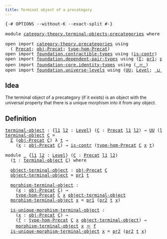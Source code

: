 ```yaml
---
title: Terminal object of a precategory
---
```


<pre class="Agda"><a id="58" class="Symbol">{-#</a> <a id="62" class="Keyword">OPTIONS</a> <a id="70" class="Pragma">--without-K</a> <a id="82" class="Pragma">--exact-split</a> <a id="96" class="Symbol">#-}</a>

<a id="101" class="Keyword">module</a> <a id="108" href="category-theory.terminal-objects-precategories.html" class="Module">category-theory.terminal-objects-precategories</a> <a id="155" class="Keyword">where</a>

<a id="162" class="Keyword">open</a> <a id="167" class="Keyword">import</a> <a id="174" href="category-theory.precategories.html" class="Module">category-theory.precategories</a> <a id="204" class="Keyword">using</a>
  <a id="212" class="Symbol">(</a> <a id="214" href="category-theory.precategories.html#2242" class="Function">Precat</a><a id="220" class="Symbol">;</a> <a id="222" href="category-theory.precategories.html#2555" class="Function">obj-Precat</a><a id="232" class="Symbol">;</a> <a id="234" href="category-theory.precategories.html#2674" class="Function">type-hom-Precat</a><a id="249" class="Symbol">)</a>
<a id="251" class="Keyword">open</a> <a id="256" class="Keyword">import</a> <a id="263" href="foundation.contractible-types.html" class="Module">foundation.contractible-types</a> <a id="293" class="Keyword">using</a> <a id="299" class="Symbol">(</a><a id="300" href="foundation-core.contractible-types.html#1006" class="Function">is-contr</a><a id="308" class="Symbol">)</a>
<a id="310" class="Keyword">open</a> <a id="315" class="Keyword">import</a> <a id="322" href="foundation.dependent-pair-types.html" class="Module">foundation.dependent-pair-types</a> <a id="354" class="Keyword">using</a> <a id="360" class="Symbol">(</a><a id="361" href="foundation-core.dependent-pair-types.html#515" class="Record">Σ</a><a id="362" class="Symbol">;</a> <a id="364" href="foundation-core.dependent-pair-types.html#605" class="Field">pr1</a><a id="367" class="Symbol">;</a> <a id="369" href="foundation-core.dependent-pair-types.html#617" class="Field">pr2</a><a id="372" class="Symbol">)</a>
<a id="374" class="Keyword">open</a> <a id="379" class="Keyword">import</a> <a id="386" href="foundation-core.identity-types.html" class="Module">foundation-core.identity-types</a> <a id="417" class="Keyword">using</a> <a id="423" class="Symbol">(</a><a id="424" href="foundation-core.identity-types.html#1865" class="Function Operator">_＝_</a><a id="427" class="Symbol">)</a>
<a id="429" class="Keyword">open</a> <a id="434" class="Keyword">import</a> <a id="441" href="foundation.universe-levels.html" class="Module">foundation.universe-levels</a> <a id="468" class="Keyword">using</a> <a id="474" class="Symbol">(</a><a id="475" href="foundation-core.universe-levels.html#235" class="Primitive">UU</a><a id="477" class="Symbol">;</a> <a id="479" href="Agda.Primitive.html#597" class="Postulate">Level</a><a id="484" class="Symbol">;</a> <a id="486" href="Agda.Primitive.html#810" class="Primitive Operator">_⊔_</a><a id="489" class="Symbol">)</a>
</pre>
## Idea

The terminal object of a precategory (if it exists) is an object with the universal property that there is a unique morphism into it from any object.

## Definition

<pre class="Agda"><a id="terminal-object"></a><a id="679" href="category-theory.terminal-objects-precategories.html#679" class="Function">terminal-object</a> <a id="695" class="Symbol">:</a> <a id="697" class="Symbol">{</a><a id="698" href="category-theory.terminal-objects-precategories.html#698" class="Bound">l1</a> <a id="701" href="category-theory.terminal-objects-precategories.html#701" class="Bound">l2</a> <a id="704" class="Symbol">:</a> <a id="706" href="Agda.Primitive.html#597" class="Postulate">Level</a><a id="711" class="Symbol">}</a> <a id="713" class="Symbol">(</a><a id="714" href="category-theory.terminal-objects-precategories.html#714" class="Bound">C</a> <a id="716" class="Symbol">:</a> <a id="718" href="category-theory.precategories.html#2242" class="Function">Precat</a> <a id="725" href="category-theory.terminal-objects-precategories.html#698" class="Bound">l1</a> <a id="728" href="category-theory.terminal-objects-precategories.html#701" class="Bound">l2</a><a id="730" class="Symbol">)</a> <a id="732" class="Symbol">→</a> <a id="734" href="foundation-core.universe-levels.html#235" class="Primitive">UU</a> <a id="737" class="Symbol">(</a><a id="738" href="category-theory.terminal-objects-precategories.html#698" class="Bound">l1</a> <a id="741" href="Agda.Primitive.html#810" class="Primitive Operator">⊔</a> <a id="743" href="category-theory.terminal-objects-precategories.html#701" class="Bound">l2</a><a id="745" class="Symbol">)</a>
<a id="747" href="category-theory.terminal-objects-precategories.html#679" class="Function">terminal-object</a> <a id="763" href="category-theory.terminal-objects-precategories.html#763" class="Bound">C</a> <a id="765" class="Symbol">=</a>
  <a id="769" href="foundation-core.dependent-pair-types.html#515" class="Record">Σ</a> <a id="771" class="Symbol">(</a><a id="772" href="category-theory.precategories.html#2555" class="Function">obj-Precat</a> <a id="783" href="category-theory.terminal-objects-precategories.html#763" class="Bound">C</a><a id="784" class="Symbol">)</a> <a id="786" class="Symbol">λ</a> <a id="788" href="category-theory.terminal-objects-precategories.html#788" class="Bound">t</a> <a id="790" class="Symbol">→</a>
    <a id="796" class="Symbol">(</a><a id="797" href="category-theory.terminal-objects-precategories.html#797" class="Bound">x</a> <a id="799" class="Symbol">:</a> <a id="801" href="category-theory.precategories.html#2555" class="Function">obj-Precat</a> <a id="812" href="category-theory.terminal-objects-precategories.html#763" class="Bound">C</a><a id="813" class="Symbol">)</a> <a id="815" class="Symbol">→</a> <a id="817" href="foundation-core.contractible-types.html#1006" class="Function">is-contr</a> <a id="826" class="Symbol">(</a><a id="827" href="category-theory.precategories.html#2674" class="Function">type-hom-Precat</a> <a id="843" href="category-theory.terminal-objects-precategories.html#763" class="Bound">C</a> <a id="845" href="category-theory.terminal-objects-precategories.html#797" class="Bound">x</a> <a id="847" href="category-theory.terminal-objects-precategories.html#788" class="Bound">t</a><a id="848" class="Symbol">)</a>

<a id="851" class="Keyword">module</a> <a id="858" href="category-theory.terminal-objects-precategories.html#858" class="Module">_</a> <a id="860" class="Symbol">{</a><a id="861" href="category-theory.terminal-objects-precategories.html#861" class="Bound">l1</a> <a id="864" href="category-theory.terminal-objects-precategories.html#864" class="Bound">l2</a> <a id="867" class="Symbol">:</a> <a id="869" href="Agda.Primitive.html#597" class="Postulate">Level</a><a id="874" class="Symbol">}</a> <a id="876" class="Symbol">(</a><a id="877" href="category-theory.terminal-objects-precategories.html#877" class="Bound">C</a> <a id="879" class="Symbol">:</a> <a id="881" href="category-theory.precategories.html#2242" class="Function">Precat</a> <a id="888" href="category-theory.terminal-objects-precategories.html#861" class="Bound">l1</a> <a id="891" href="category-theory.terminal-objects-precategories.html#864" class="Bound">l2</a><a id="893" class="Symbol">)</a>
  <a id="897" class="Symbol">(</a><a id="898" href="category-theory.terminal-objects-precategories.html#898" class="Bound">t</a> <a id="900" class="Symbol">:</a> <a id="902" href="category-theory.terminal-objects-precategories.html#679" class="Function">terminal-object</a> <a id="918" href="category-theory.terminal-objects-precategories.html#877" class="Bound">C</a><a id="919" class="Symbol">)</a> <a id="921" class="Keyword">where</a>

  <a id="930" href="category-theory.terminal-objects-precategories.html#930" class="Function">object-terminal-object</a> <a id="953" class="Symbol">:</a> <a id="955" href="category-theory.precategories.html#2555" class="Function">obj-Precat</a> <a id="966" href="category-theory.terminal-objects-precategories.html#877" class="Bound">C</a>
  <a id="970" href="category-theory.terminal-objects-precategories.html#930" class="Function">object-terminal-object</a> <a id="993" class="Symbol">=</a> <a id="995" href="foundation-core.dependent-pair-types.html#605" class="Field">pr1</a> <a id="999" href="category-theory.terminal-objects-precategories.html#898" class="Bound">t</a>

  <a id="1004" href="category-theory.terminal-objects-precategories.html#1004" class="Function">morphism-terminal-object</a> <a id="1029" class="Symbol">:</a>
    <a id="1035" class="Symbol">(</a><a id="1036" href="category-theory.terminal-objects-precategories.html#1036" class="Bound">x</a> <a id="1038" class="Symbol">:</a> <a id="1040" href="category-theory.precategories.html#2555" class="Function">obj-Precat</a> <a id="1051" href="category-theory.terminal-objects-precategories.html#877" class="Bound">C</a><a id="1052" class="Symbol">)</a> <a id="1054" class="Symbol">→</a>
    <a id="1060" href="category-theory.precategories.html#2674" class="Function">type-hom-Precat</a> <a id="1076" href="category-theory.terminal-objects-precategories.html#877" class="Bound">C</a> <a id="1078" href="category-theory.terminal-objects-precategories.html#1036" class="Bound">x</a> <a id="1080" href="category-theory.terminal-objects-precategories.html#930" class="Function">object-terminal-object</a>
  <a id="1105" href="category-theory.terminal-objects-precategories.html#1004" class="Function">morphism-terminal-object</a> <a id="1130" href="category-theory.terminal-objects-precategories.html#1130" class="Bound">x</a> <a id="1132" class="Symbol">=</a> <a id="1134" href="foundation-core.dependent-pair-types.html#605" class="Field">pr1</a> <a id="1138" class="Symbol">(</a><a id="1139" href="foundation-core.dependent-pair-types.html#617" class="Field">pr2</a> <a id="1143" href="category-theory.terminal-objects-precategories.html#898" class="Bound">t</a> <a id="1145" href="category-theory.terminal-objects-precategories.html#1130" class="Bound">x</a><a id="1146" class="Symbol">)</a>

  <a id="1151" href="category-theory.terminal-objects-precategories.html#1151" class="Function">is-unique-morphism-terminal-object</a> <a id="1186" class="Symbol">:</a>
    <a id="1192" class="Symbol">(</a><a id="1193" href="category-theory.terminal-objects-precategories.html#1193" class="Bound">x</a> <a id="1195" class="Symbol">:</a> <a id="1197" href="category-theory.precategories.html#2555" class="Function">obj-Precat</a> <a id="1208" href="category-theory.terminal-objects-precategories.html#877" class="Bound">C</a><a id="1209" class="Symbol">)</a> <a id="1211" class="Symbol">→</a>
    <a id="1217" class="Symbol">(</a><a id="1218" href="category-theory.terminal-objects-precategories.html#1218" class="Bound">f</a> <a id="1220" class="Symbol">:</a> <a id="1222" href="category-theory.precategories.html#2674" class="Function">type-hom-Precat</a> <a id="1238" href="category-theory.terminal-objects-precategories.html#877" class="Bound">C</a> <a id="1240" href="category-theory.terminal-objects-precategories.html#1193" class="Bound">x</a> <a id="1242" href="category-theory.terminal-objects-precategories.html#930" class="Function">object-terminal-object</a><a id="1264" class="Symbol">)</a> <a id="1266" class="Symbol">→</a>
    <a id="1272" href="category-theory.terminal-objects-precategories.html#1004" class="Function">morphism-terminal-object</a> <a id="1297" href="category-theory.terminal-objects-precategories.html#1193" class="Bound">x</a> <a id="1299" href="foundation-core.identity-types.html#1865" class="Function Operator">＝</a> <a id="1301" href="category-theory.terminal-objects-precategories.html#1218" class="Bound">f</a>
  <a id="1305" href="category-theory.terminal-objects-precategories.html#1151" class="Function">is-unique-morphism-terminal-object</a> <a id="1340" href="category-theory.terminal-objects-precategories.html#1340" class="Bound">x</a> <a id="1342" class="Symbol">=</a> <a id="1344" href="foundation-core.dependent-pair-types.html#617" class="Field">pr2</a> <a id="1348" class="Symbol">(</a><a id="1349" href="foundation-core.dependent-pair-types.html#617" class="Field">pr2</a> <a id="1353" href="category-theory.terminal-objects-precategories.html#898" class="Bound">t</a> <a id="1355" href="category-theory.terminal-objects-precategories.html#1340" class="Bound">x</a><a id="1356" class="Symbol">)</a>
</pre>
